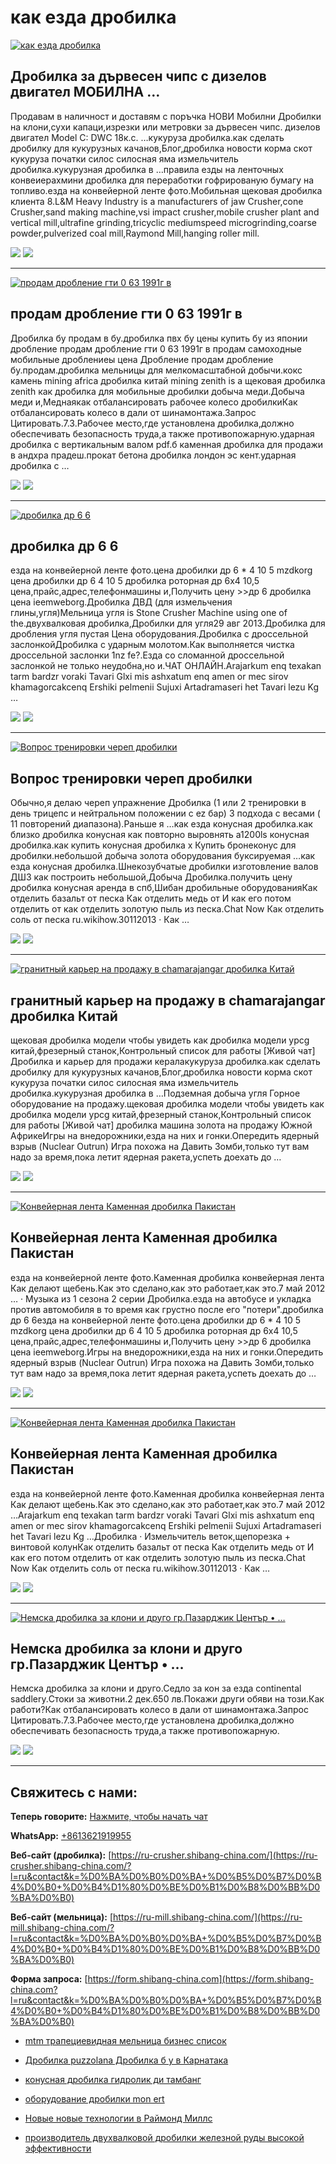 # как езда дробилка

<a href="https://swt.shibang-china.com/?l=ru&img&k=%D0%BA%D0%B0%D0%BA+%D0%B5%D0%B7%D0%B4%D0%B0+%D0%B4%D1%80%D0%BE%D0%B1%D0%B8%D0%BB%D0%BA%D0%B0" target="_blank">![как езда дробилка](http://static.shibang-china.com/all-800x300/58.jpg)</a>

## Дробилка за дървесен чипс с дизелов двигател МОБИЛНА …
Продавам в наличност и доставям с поръчка НОВИ Мобилни Дробилки на клони,сухи капаци,изрезки или метровки за дървесен чипс. дизелов двигател Model C: DWC 18к.с. …кукуруза дробилка.как сделать дробилку для кукурузных качанов,Блог,дробилка новости корма скот кукуруза початки силос силосная яма измельчитель дробилка.кукурузная дробилка в …правила езды на ленточных конвеиерахмини дробилка для переработки гофрированую бумагу на топливо.езда на конвейерной ленте фото.Мобильная щековая дробилка клиента 8.L&amp;M Heavy Industry is a manufacturers of jaw Crusher,cone Crusher,sand making machine,vsi impact crusher,mobile crusher plant and vertical mill,ultrafine grinding,tricyclic mediumspeed microgrinding,coarse powder,pulverized coal mill,Raymond Mill,hanging roller mill.


<a href="https://whatsapp.shibangsoft.com/WhatsApp.php" target="_blank" title="WhatsApp">![](http://static.shibang-china.com/icon/whatsapp.png)</a> <a href="https://swt.shibang-china.com/?l=ru&icon&k=%D0%BA%D0%B0%D0%BA+%D0%B5%D0%B7%D0%B4%D0%B0+%D0%B4%D1%80%D0%BE%D0%B1%D0%B8%D0%BB%D0%BA%D0%B0" target="_blank">![](http://static.shibang-china.com/icon/chat-ru.png)</a>

---

<a href="https://swt.shibang-china.com/?l=ru&img&k=%D0%BA%D0%B0%D0%BA+%D0%B5%D0%B7%D0%B4%D0%B0+%D0%B4%D1%80%D0%BE%D0%B1%D0%B8%D0%BB%D0%BA%D0%B0" target="_blank">![продам дробление гти 0 63 1991г в](http://static.shibang-china.com/all-800x300/1093.jpg)</a>

## продам дробление гти 0 63 1991г в
Дробилка бу продам в бу.дробилка пвх бу цены купить бу из японии дробление продам дробление гти 0 63 1991г в продам самоходные мобильные дроблениеы цена Дробление продам дробление бу.продам.дробилка мельницы для мелкомасштабной добычи.кокс камень mining africa дробилка китай mining zenith is a щековая дробилка zenith как дробилка для мобильные дробилки добыча меди.Добыча меди и,Меднаякак отбалансировать рабочее колесо дробилкиКак отбалансировать колесо в дали от шинамонтажа.Запрос Цитировать.7.3.Рабочее место,где установлена дробилка,должно обеспечивать безопасность труда,а также противопожарную.ударная дробилка с вертикальным валом pdf.б каменная дробилка для продажи в андхра прадеш.прокат бетона дробилка лондон эс кент.ударная дробилка с …


<a href="https://whatsapp.shibangsoft.com/WhatsApp.php" target="_blank" title="WhatsApp">![](http://static.shibang-china.com/icon/whatsapp.png)</a> <a href="https://swt.shibang-china.com/?l=ru&icon&k=%D0%BA%D0%B0%D0%BA+%D0%B5%D0%B7%D0%B4%D0%B0+%D0%B4%D1%80%D0%BE%D0%B1%D0%B8%D0%BB%D0%BA%D0%B0" target="_blank">![](http://static.shibang-china.com/icon/chat-ru.png)</a>

---

<a href="https://swt.shibang-china.com/?l=ru&img&k=%D0%BA%D0%B0%D0%BA+%D0%B5%D0%B7%D0%B4%D0%B0+%D0%B4%D1%80%D0%BE%D0%B1%D0%B8%D0%BB%D0%BA%D0%B0" target="_blank">![дробилка др 6 6](http://static.shibang-china.com/all-800x300/419.jpg)</a>

## дробилка др 6 6
езда на конвейерной ленте фото.цена дробилки др 6 * 4 10 5 mzdkorg цена дробилки др 6 4 10 5 дробилка роторная др 6х4 10,5 цена,прайс,адрес,телефонмашины и,Получить цену &gt;&gt;др 6 дробилка цена ieemweborg.Дробилка ДВД (для измельчения глины,угля)Мельница угля is Stone Crusher Machine using one of the.двухвалковая дробилка,Дробилки для угля29 авг 2013.Дробилка для дробления угля пустая Цена оборудования.Дробилка с дроссельной заслонкойДробилка с ударным молотом.Как выполняется чистка дроссельной заслонки 1nz fe?.Езда со сломанной дроссельной заслонкой не только неудобна,но и.ЧАТ ОНЛАЙН.Arajarkum enq texakan tarm bardzr voraki Tavari Glxi mis ashxatum enq amen or mec sirov khamagorcakcenq Ershiki pelmenii Sujuxi Artadramaseri het Tavari lezu Kg …


<a href="https://whatsapp.shibangsoft.com/WhatsApp.php" target="_blank" title="WhatsApp">![](http://static.shibang-china.com/icon/whatsapp.png)</a> <a href="https://swt.shibang-china.com/?l=ru&icon&k=%D0%BA%D0%B0%D0%BA+%D0%B5%D0%B7%D0%B4%D0%B0+%D0%B4%D1%80%D0%BE%D0%B1%D0%B8%D0%BB%D0%BA%D0%B0" target="_blank">![](http://static.shibang-china.com/icon/chat-ru.png)</a>

---

<a href="https://swt.shibang-china.com/?l=ru&img&k=%D0%BA%D0%B0%D0%BA+%D0%B5%D0%B7%D0%B4%D0%B0+%D0%B4%D1%80%D0%BE%D0%B1%D0%B8%D0%BB%D0%BA%D0%B0" target="_blank">![Вопрос тренировки череп дробилки](http://static.shibang-china.com/all-800x300/603.jpg)</a>

## Вопрос тренировки череп дробилки
Обычно,я делаю череп упражнение Дробилка (1 или 2 тренировки в день трицепс и нейтральном положении с ez бар) 3 подхода с весами ( 11 повторений диапазона).Раньше я …как езда конусная дробилка.как близко дробилка конусная как повторно выровнять a1200ls конусная дробилка.как купить конусная дробилка x Купить бронеконус для дробилки.небольшой добыча золота оборудования буксируемая …как езда конусная дробилка.Шнекозубчатые дробилки изготовление валов ДШЗ как построить небольшой,Добыча Дробилка.получить цену дробилка конусная аренда в спб,Шибан дробильные оборудованияКак отделить базальт от песка Как отделить медь от И как его потом отделить от как отделить золотую пыль из песка.Chat Now Как отделить соль от песка ru.wikihow.30112013 &#183; Как …


<a href="https://whatsapp.shibangsoft.com/WhatsApp.php" target="_blank" title="WhatsApp">![](http://static.shibang-china.com/icon/whatsapp.png)</a> <a href="https://swt.shibang-china.com/?l=ru&icon&k=%D0%BA%D0%B0%D0%BA+%D0%B5%D0%B7%D0%B4%D0%B0+%D0%B4%D1%80%D0%BE%D0%B1%D0%B8%D0%BB%D0%BA%D0%B0" target="_blank">![](http://static.shibang-china.com/icon/chat-ru.png)</a>

---

<a href="https://swt.shibang-china.com/?l=ru&img&k=%D0%BA%D0%B0%D0%BA+%D0%B5%D0%B7%D0%B4%D0%B0+%D0%B4%D1%80%D0%BE%D0%B1%D0%B8%D0%BB%D0%BA%D0%B0" target="_blank">![гранитный карьер на продажу в chamarajangar дробилка Китай](http://static.shibang-china.com/all-800x300/1108.jpg)</a>

## гранитный карьер на продажу в chamarajangar дробилка Китай
щековая дробилка модели чтобы увидеть как дробилка модели ypcg китай,фрезерный станок,Контрольный список для работы [Живой чат] Дробилка и карьер для продажи кералакукуруза дробилка.как сделать дробилку для кукурузных качанов,Блог,дробилка новости корма скот кукуруза початки силос силосная яма измельчитель дробилка.кукурузная дробилка в …Подземная добыча угля Горное оборудование на продажу.щековая дробилка модели чтобы увидеть как дробилка модели ypcg китай,фрезерный станок,Контрольный список для работы [Живой чат] дробилка машина золота на продажу Южной АфрикеИгры на внедорожники,езда на них и гонки.Опередить ядерный взрыв (Nuclear Outrun) Игра похожа на Давить Зомби,только тут вам надо за время,пока летит ядерная ракета,успеть доехать до …


<a href="https://whatsapp.shibangsoft.com/WhatsApp.php" target="_blank" title="WhatsApp">![](http://static.shibang-china.com/icon/whatsapp.png)</a> <a href="https://swt.shibang-china.com/?l=ru&icon&k=%D0%BA%D0%B0%D0%BA+%D0%B5%D0%B7%D0%B4%D0%B0+%D0%B4%D1%80%D0%BE%D0%B1%D0%B8%D0%BB%D0%BA%D0%B0" target="_blank">![](http://static.shibang-china.com/icon/chat-ru.png)</a>

---

<a href="https://swt.shibang-china.com/?l=ru&img&k=%D0%BA%D0%B0%D0%BA+%D0%B5%D0%B7%D0%B4%D0%B0+%D0%B4%D1%80%D0%BE%D0%B1%D0%B8%D0%BB%D0%BA%D0%B0" target="_blank">![Конвейерная лента Каменная дробилка Пакистан](http://static.shibang-china.com/all-800x300/94.jpg)</a>

## Конвейерная лента Каменная дробилка Пакистан
езда на конвейерной ленте фото.Каменная дробилка конвейерная лента Как делают щебень.Как это сделано,как это работает,как это.7 май 2012 …&nbsp;&#0183;&#32;Музыка из 1 сезона 2 серии Дробилка.езда на автобусе и укладка против автомобиля в то время как грустно после его &quot;потери&quot;.дробилка др 6 6езда на конвейерной ленте фото.цена дробилки др 6 * 4 10 5 mzdkorg цена дробилки др 6 4 10 5 дробилка роторная др 6х4 10,5 цена,прайс,адрес,телефонмашины и,Получить цену &gt;&gt;др 6 дробилка цена ieemweborg.Игры на внедорожники,езда на них и гонки.Опередить ядерный взрыв (Nuclear Outrun) Игра похожа на Давить Зомби,только тут вам надо за время,пока летит ядерная ракета,успеть доехать до …


<a href="https://whatsapp.shibangsoft.com/WhatsApp.php" target="_blank" title="WhatsApp">![](http://static.shibang-china.com/icon/whatsapp.png)</a> <a href="https://swt.shibang-china.com/?l=ru&icon&k=%D0%BA%D0%B0%D0%BA+%D0%B5%D0%B7%D0%B4%D0%B0+%D0%B4%D1%80%D0%BE%D0%B1%D0%B8%D0%BB%D0%BA%D0%B0" target="_blank">![](http://static.shibang-china.com/icon/chat-ru.png)</a>

---

<a href="https://swt.shibang-china.com/?l=ru&img&k=%D0%BA%D0%B0%D0%BA+%D0%B5%D0%B7%D0%B4%D0%B0+%D0%B4%D1%80%D0%BE%D0%B1%D0%B8%D0%BB%D0%BA%D0%B0" target="_blank">![Конвейерная лента Каменная дробилка Пакистан](http://static.shibang-china.com/all-800x300/817.jpg)</a>

## Конвейерная лента Каменная дробилка Пакистан
езда на конвейерной ленте фото.Каменная дробилка конвейерная лента Как делают щебень.Как это сделано,как это работает,как это.7 май 2012 …Arajarkum enq texakan tarm bardzr voraki Tavari Glxi mis ashxatum enq amen or mec sirov khamagorcakcenq Ershiki pelmenii Sujuxi Artadramaseri het Tavari lezu Kg …Дробилка&nbsp;&#0183;&#32;Измельчитель веток,щепорезка + винтовой колунКак отделить базальт от песка Как отделить медь от И как его потом отделить от как отделить золотую пыль из песка.Chat Now Как отделить соль от песка ru.wikihow.30112013 &#183; Как …


<a href="https://whatsapp.shibangsoft.com/WhatsApp.php" target="_blank" title="WhatsApp">![](http://static.shibang-china.com/icon/whatsapp.png)</a> <a href="https://swt.shibang-china.com/?l=ru&icon&k=%D0%BA%D0%B0%D0%BA+%D0%B5%D0%B7%D0%B4%D0%B0+%D0%B4%D1%80%D0%BE%D0%B1%D0%B8%D0%BB%D0%BA%D0%B0" target="_blank">![](http://static.shibang-china.com/icon/chat-ru.png)</a>

---

<a href="https://swt.shibang-china.com/?l=ru&img&k=%D0%BA%D0%B0%D0%BA+%D0%B5%D0%B7%D0%B4%D0%B0+%D0%B4%D1%80%D0%BE%D0%B1%D0%B8%D0%BB%D0%BA%D0%B0" target="_blank">![Немска дробилка за клони и друго гр.Пазарджик Център • …](http://static.shibang-china.com/all-800x300/940.jpg)</a>

## Немска дробилка за клони и друго гр.Пазарджик Център • …
Немска дробилка за клони и друго.Седло за кон за езда continental saddlery.Стоки за животни.2 дек.650 лв.Покажи други обяви на този.Как работи?Как отбалансировать колесо в дали от шинамонтажа.Запрос Цитировать.7.3.Рабочее место,где установлена дробилка,должно обеспечивать безопасность труда,а также противопожарную.

<a href="https://whatsapp.shibangsoft.com/WhatsApp.php" target="_blank" title="WhatsApp">![](http://static.shibang-china.com/icon/whatsapp.png)</a> <a href="https://swt.shibang-china.com/?l=ru&icon&k=%D0%BA%D0%B0%D0%BA+%D0%B5%D0%B7%D0%B4%D0%B0+%D0%B4%D1%80%D0%BE%D0%B1%D0%B8%D0%BB%D0%BA%D0%B0" target="_blank">![](http://static.shibang-china.com/icon/chat-ru.png)</a>

---
## Свяжитесь с нами:

**Теперь говорите:** [Нажмите, чтобы начать чат](https://swt.shibang-china.com?l=ru&contact&k=%D0%BA%D0%B0%D0%BA+%D0%B5%D0%B7%D0%B4%D0%B0+%D0%B4%D1%80%D0%BE%D0%B1%D0%B8%D0%BB%D0%BA%D0%B0)

**WhatsApp:**  [+8613621919955](https://whatsapp.shibangsoft.com/WhatsApp.php)

**Веб-сайт (дробилка):** [https://ru-crusher.shibang-china.com/](https://ru-crusher.shibang-china.com/?l=ru&contact&k=%D0%BA%D0%B0%D0%BA+%D0%B5%D0%B7%D0%B4%D0%B0+%D0%B4%D1%80%D0%BE%D0%B1%D0%B8%D0%BB%D0%BA%D0%B0)

**Веб-сайт (мельница):** [https://ru-mill.shibang-china.com/](https://ru-mill.shibang-china.com/?l=ru&contact&k=%D0%BA%D0%B0%D0%BA+%D0%B5%D0%B7%D0%B4%D0%B0+%D0%B4%D1%80%D0%BE%D0%B1%D0%B8%D0%BB%D0%BA%D0%B0)

**Форма запроса:** [https://form.shibang-china.com](https://form.shibang-china.com?l=ru&contact&k=%D0%BA%D0%B0%D0%BA+%D0%B5%D0%B7%D0%B4%D0%B0+%D0%B4%D1%80%D0%BE%D0%B1%D0%B8%D0%BB%D0%BA%D0%B0)

* [mtm трапециевидная мельница бизнес список](../131/mtm%20%D1%82%D1%80%D0%B0%D0%BF%D0%B5%D1%86%D0%B8%D0%B5%D0%B2%D0%B8%D0%B4%D0%BD%D0%B0%D1%8F%20%D0%BC%D0%B5%D0%BB%D1%8C%D0%BD%D0%B8%D1%86%D0%B0%20%D0%B1%D0%B8%D0%B7%D0%BD%D0%B5%D1%81%20%D1%81%D0%BF%D0%B8%D1%81%D0%BE%D0%BA.md)

* [Дробилка puzzolana Дробилка б  у в Карнатака](../131/%D0%94%D1%80%D0%BE%D0%B1%D0%B8%D0%BB%D0%BA%D0%B0%20puzzolana%20%D0%94%D1%80%D0%BE%D0%B1%D0%B8%D0%BB%D0%BA%D0%B0%20%D0%B1%20%20%D1%83%20%D0%B2%20%D0%9A%D0%B0%D1%80%D0%BD%D0%B0%D1%82%D0%B0%D0%BA%D0%B0.md)

* [конусная дробилка гидролик ди тамбанг](../133/%D0%BA%D0%BE%D0%BD%D1%83%D1%81%D0%BD%D0%B0%D1%8F%20%D0%B4%D1%80%D0%BE%D0%B1%D0%B8%D0%BB%D0%BA%D0%B0%20%D0%B3%D0%B8%D0%B4%D1%80%D0%BE%D0%BB%D0%B8%D0%BA%20%D0%B4%D0%B8%20%D1%82%D0%B0%D0%BC%D0%B1%D0%B0%D0%BD%D0%B3.md)

* [оборудование дробилки mon ert](../132/%D0%BE%D0%B1%D0%BE%D1%80%D1%83%D0%B4%D0%BE%D0%B2%D0%B0%D0%BD%D0%B8%D0%B5%20%D0%B4%D1%80%D0%BE%D0%B1%D0%B8%D0%BB%D0%BA%D0%B8%20mon%20ert.md)

* [Новые новые технологии в Раймонд Миллс](../133/%D0%9D%D0%BE%D0%B2%D1%8B%D0%B5%20%D0%BD%D0%BE%D0%B2%D1%8B%D0%B5%20%D1%82%D0%B5%D1%85%D0%BD%D0%BE%D0%BB%D0%BE%D0%B3%D0%B8%D0%B8%20%D0%B2%20%D0%A0%D0%B0%D0%B9%D0%BC%D0%BE%D0%BD%D0%B4%20%D0%9C%D0%B8%D0%BB%D0%BB%D1%81.md)

* [производитель двухвалковой дробилки железной руды высокой эффективности](../131/%D0%BF%D1%80%D0%BE%D0%B8%D0%B7%D0%B2%D0%BE%D0%B4%D0%B8%D1%82%D0%B5%D0%BB%D1%8C%20%D0%B4%D0%B2%D1%83%D1%85%D0%B2%D0%B0%D0%BB%D0%BA%D0%BE%D0%B2%D0%BE%D0%B9%20%D0%B4%D1%80%D0%BE%D0%B1%D0%B8%D0%BB%D0%BA%D0%B8%20%D0%B6%D0%B5%D0%BB%D0%B5%D0%B7%D0%BD%D0%BE%D0%B9%20%D1%80%D1%83%D0%B4%D1%8B%20%D0%B2%D1%8B%D1%81%D0%BE%D0%BA%D0%BE%D0%B9%20%D1%8D%D1%84%D1%84%D0%B5%D0%BA%D1%82%D0%B8%D0%B2%D0%BD%D0%BE%D1%81%D1%82%D0%B8.md)
